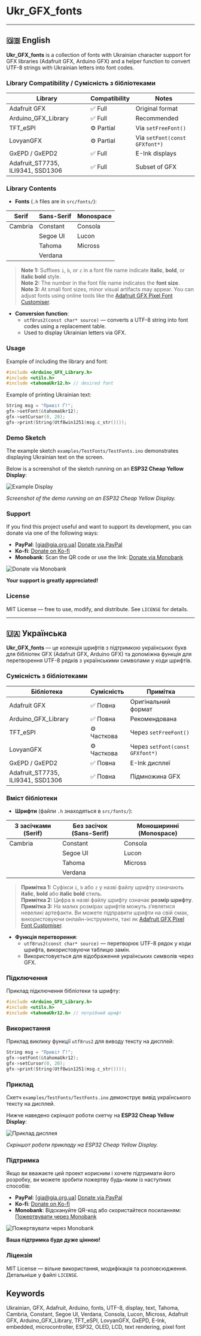 # Ukr_GFX_fonts

---

## 🇬🇧 English

**Ukr_GFX_fonts** is a collection of fonts with Ukrainian character support for GFX libraries (Adafruit GFX, Arduino GFX) and a helper function to convert UTF-8 strings with Ukrainian letters into font codes.

### Library Compatibility / Сумісність з бібліотеками

| Library                           | Compatibility | Notes                              |
|----------------------------------|---------------|------------------------------------|
| Adafruit GFX                      | ✅ Full       | Original format                     |
| Arduino_GFX_Library               | ✅ Full       | Recommended                         |
| TFT_eSPI                          | ⚙️ Partial    | Via `setFreeFont()`                 |
| LovyanGFX                         | ⚙️ Partial    | Via `setFont(const GFXfont*)`      |
| GxEPD / GxEPD2                     | ✅ Full       | E-Ink displays                       |
| Adafruit_ST7735, ILI9341, SSD1306 | ✅ Full       | Subset of GFX                       |

### Library Contents

- **Fonts** (`.h` files are in `src/fonts/`):

| Serif        | Sans-Serif     | Monospace    |
|-------------|----------------|--------------|
| Cambria     | Constant       | Consola      |
|             | Segoe UI       | Lucon        |
|             | Tahoma         | Micross      |
|             | Verdana        |              |

> **Note 1:** Suffixes `i`, `b`, or `z` in a font file name indicate **italic**, **bold**, or **italic bold** style.  
> **Note 2:** The number in the font file name indicates the **font size**.  
> **Note 3:** At small font sizes, minor visual artifacts may appear. You can adjust fonts using online tools like the [Adafruit GFX Pixel Font Customiser](https://oleddisplay.squix.ch/#/home).


- **Conversion function**:  
  - `utf8rus2(const char* source)` — converts a UTF-8 string into font codes using a replacement table.  
  - Used to display Ukrainian letters via GFX.

### Usage

Example of including the library and font:

```cpp
#include <Arduino_GFX_Library.h>
#include <utils.h>
#include <tahomaUkr12.h> // desired font
```

Example of printing Ukrainian text:

```cpp
String msg = "Привіт Ґ!";
gfx->setFont(&tahomaUkr12);
gfx->setCursor(0, 20);
gfx->print(String(Utf8win1251(msg.c_str())));
```

### Demo Sketch

The example sketch `examples/TestFonts/TestFonts.ino` demonstrates displaying Ukrainian text on the screen.

Below is a screenshot of the sketch running on an **ESP32 Cheap Yellow Display**:

![Example Display](img/example.png)

*Screenshot of the demo running on an ESP32 Cheap Yellow Display.*

### Support

If you find this project useful and want to support its development, you can donate via one of the following ways:

- **PayPal**: [gia@gia.org.ua] [Donate via PayPal](https://www.paypal.me)  
- **Ko-fi**: [Donate on Ko-fi](https://ko-fi.com/igorgimelfarb)  
- **Monobank**: Scan the QR code or use the link: [Donate via Monobank](https://send.monobank.ua/jar/8d9QXHvrNa)

![Donate via Monobank](img/monobank_QR.png)

**Your support is greatly appreciated!**

### License

MIT License — free to use, modify, and distribute. See `LICENSE` for details.  

---

## 🇺🇦 Українська

**Ukr_GFX_fonts** — це колекція шрифтів з підтримкою українських букв для бібліотек GFX (Adafruit GFX, Arduino GFX) та допоміжна функція для перетворення UTF-8 рядків з українськими символами у коди шрифтів.

### Сумісність з бібліотеками

| Бібліотека                        | Сумісність    | Примітка                            |
| --------------------------------- | ------------- | ---------------------------------- |
| Adafruit GFX                      | ✅ Повна      | Оригінальний формат                 |
| Arduino_GFX_Library               | ✅ Повна      | Рекомендована                       |
| TFT_eSPI                          | ⚙️ Часткова   | Через `setFreeFont()`               |
| LovyanGFX                         | ⚙️ Часткова   | Через `setFont(const GFXfont*)`    |
| GxEPD / GxEPD2                     | ✅ Повна      | E-Ink дисплеї                        |
| Adafruit_ST7735, ILI9341, SSD1306 | ✅ Повна      | Підмножина GFX                      |

### Вміст бібліотеки

- **Шрифти** (файли `.h` знаходяться в `src/fonts/`):

| З засічками (Serif) | Без засічок (Sans-Serif) | Моноширинні (Monospace) |
|--------------------|--------------------------|-------------------------|
| Cambria            | Constant                 | Consola                 |
|                    | Segoe UI                 | Lucon                   |
|                    | Tahoma                   | Micross                 |
|                    | Verdana                  |                         |

> **Примітка 1:** Суфікси `i`, `b` або `z` у назві файлу шрифту означають **italic**, **bold** або **italic bold** стиль.  
> **Примітка 2:** Цифра в назві файлу шрифту означає **розмір шрифту**.  
> **Примітка 3:** На малих розмірах шрифтів можуть з’являтися невеликі артефакти. Ви можете підправити шрифти на свій смак, використовуючи онлайн-інструменти, такі як [Adafruit GFX Pixel Font Customiser](https://oleddisplay.squix.ch/#/home).


- **Функція перетворення**:  
  - `utf8rus2(const char* source)` — перетворює UTF-8 рядок у коди шрифта, використовуючи таблицю замін.  
  - Використовується для відображення українських символів через GFX.

### Підключення

Приклад підключення бібліотеки та шрифту:

```cpp
#include <Arduino_GFX_Library.h>
#include <utils.h>
#include <tahomaUkr12.h> // потрібний шрифт
```

### Використання

Приклад виклику функції `utf8rus2` для виводу тексту на дисплей:

```cpp
String msg = "Привіт Ґ!";
gfx->setFont(&tahomaUkr12);
gfx->setCursor(0, 20);
gfx->print(String(Utf8win1251(msg.c_str())));
```

### Приклад

Скетч `examples/TestFonts/TestFonts.ino` демонструє вивід українського тексту на дисплей.

Нижче наведено скріншот роботи скетчу на **ESP32 Cheap Yellow Display**:

![Приклад дисплея](img/example.png)

*Скріншот роботи прикладу на ESP32 Cheap Yellow Display.*


### Підтримка


Якщо ви вважаєте цей проект корисним і хочете підтримати його розробку, ви можете зробити пожертву будь-яким із наступних способів:

- **PayPal**: [gia@gia.org.ua] [Donate via PayPal](https://www.paypal.me)  
- **Ko-fi**: [Donate on Ko-fi](https://ko-fi.com/igorgimelfarb)  
- **Monobank**: Відскануйте QR-код або скористайтеся посиланням: [Пожертвувати через Monobank](https://send.monobank.ua/jar/8d9QXHvrNa)

![Пожертвувати через Monobank](img/monobank_QR.png)

**Ваша підтримка буде дуже цінною!**

### Ліцензія

MIT License — вільне використання, модифікація та розповсюдження. Детальніше у файлі `LICENSE`.

## Keywords

Ukrainian, GFX, Adafruit, Arduino, fonts, UTF-8, display, text, Tahoma, Cambria, Constant, Segoe UI, Verdana, Consola, Lucon, Micross, Adafruit GFX, Arduino_GFX_Library, TFT_eSPI, LovyanGFX, GxEPD, E-Ink, embedded, microcontroller, ESP32, OLED, LCD, text rendering, pixel font
